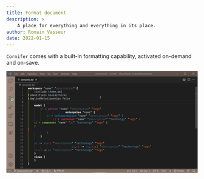 ```yaml
---
title: Format document
description: >
    A place for everything and everything in its place.
author: Romain Vasseur
date: 2022-01-15
---
```


`Cornifer` comes with a built-in formatting capability, activated on-demand and on-save.

![](format.gif)